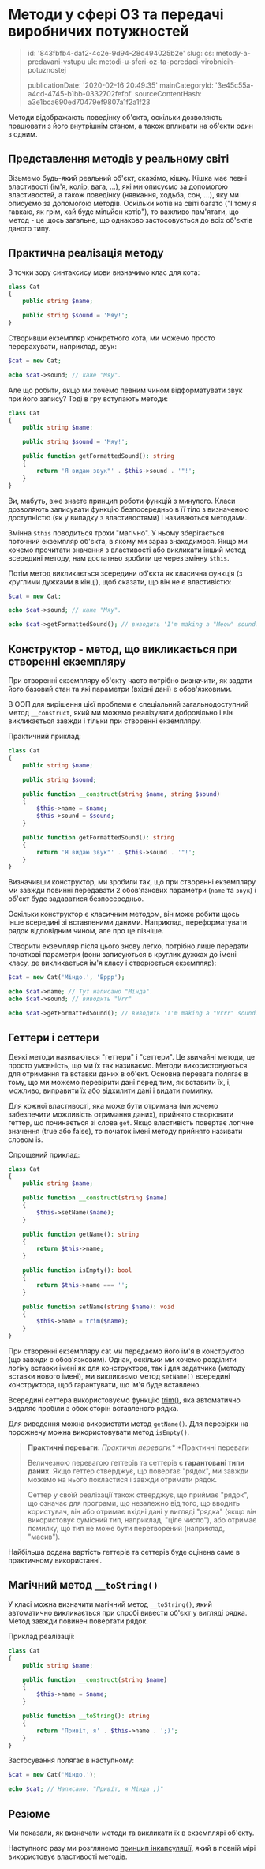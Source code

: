 Методи у сфері ОЗ та передачі виробничих потужностей
====================================================

> id: '843fbfb4-daf2-4c2e-9d94-28d494025b2e'
> slug:
> 	cs: metody-a-predavani-vstupu
> 	uk: metodi-u-sferi-oz-ta-peredaci-virobnicih-potuznostej
> 
> publicationDate: '2020-02-16 20:49:35'
> mainCategoryId: '3e45c55a-a4cd-4745-b1bb-0332702fefbf'
> sourceContentHash: a3e1bca690ed70479ef9807a1f2a1f23

Методи відображають поведінку об'єкта, оскільки дозволяють працювати з його внутрішнім станом, а також впливати на об'єкти один з одним.

Представлення методів у реальному світі
----------------------------------

Візьмемо будь-який реальний об'єкт, скажімо, кішку. Кішка має певні властивості (ім'я, колір, вага, ...), які ми описуємо за допомогою властивостей, а також поведінку (нявкання, ходьба, сон, ...), яку ми описуємо за допомогою методів. Оскільки котів на світі багато ("І тому я гавкаю, як грім, хай буде мільйон котів"), то важливо пам'ятати, що метод - це щось загальне, що однаково застосовується до всіх об'єктів даного типу.

Практична реалізація методу
-----------------------------

З точки зору синтаксису мови визначимо клас для кота:

```php
class Cat
{
    public string $name;

    public string $sound = 'Мяу!';
}
```

Створивши екземпляр конкретного кота, ми можемо просто перерахувати, наприклад, звук:

```php
$cat = new Cat;

echo $cat->sound; // каже "Мяу".
```

Але що робити, якщо ми хочемо певним чином відформатувати звук при його запису? Тоді в гру вступають методи:

```php
class Cat
{
    public string $name;

    public string $sound = 'Мяу!';

    public function getFormattedSound(): string
    {
        return 'Я видаю звук"' . $this->sound . '"!';
    }
}
```

Ви, мабуть, вже знаєте принцип роботи функцій з минулого. Класи дозволяють записувати функцію безпосередньо в її тіло з визначеною доступністю (як у випадку з властивостями) і називаються методами.

Змінна `$this` поводиться трохи "магічно". У ньому зберігається поточний екземпляр об'єкта, в якому ми зараз знаходимося. Якщо ми хочемо прочитати значення з властивості або викликати інший метод всередині методу, нам достатньо зробити це через змінну `$this`.

Потім метод викликається зсередини об'єкта як класична функція (з круглими дужками в кінці), щоб сказати, що він не є властивістю:

```php
$cat = new Cat;

echo $cat->sound; // каже "Мяу".

echo $cat->getFormattedSound(); // виводить 'I'm making a "Meow" sound!'
```

Конструктор - метод, що викликається при створенні екземпляру
--------------------------------------------------

При створенні екземпляру об'єкту часто потрібно визначити, як задати його базовий стан та які параметри (вхідні дані) є обов'язковими.

В ООП для вирішення цієї проблеми є спеціальний загальнодоступний метод `__construct`, який ми можемо реалізувати добровільно і він викликається завжди і тільки при створенні екземпляру.

Практичний приклад:

```php
class Cat
{
    public string $name;

    public string $sound;

    public function __construct(string $name, string $sound)
    {
        $this->name = $name;
        $this->sound = $sound;
    }

    public function getFormattedSound(): string
    {
        return 'Я видаю звук"' . $this->sound . '"!';
    }
}
```

Визначивши конструктор, ми зробили так, що при створенні екземпляру ми завжди повинні передавати 2 обов'язкових параметри (`name` та `звук`) і об'єкт буде задаватися безпосередньо.

Оскільки конструктор є класичним методом, він може робити щось інше всередині зі вставленими даними. Наприклад, переформатувати рядок відповідним чином, але про це пізніше.

Створити екземпляр після цього знову легко, потрібно лише передати початкові параметри (вони записуються в круглих дужках до імені класу, де викликається ім'я класу і створюється екземпляр):

```php
$cat = new Cat('Міндо.', 'Вррр');

echo $cat->name; // Тут написано "Мінда".
echo $cat->sound; // виводить "Vrr"

echo $cat->getFormattedSound(); // виводить 'I'm making a "Vrrr" sound!'
```

Геттери і сеттери
-----------------

Деякі методи називаються "геттери" і "сеттери". Це звичайні методи, це просто умовність, що ми їх так називаємо. Методи використовуються для отримання та вставки даних в об'єкт. Основна перевага полягає в тому, що ми можемо перевірити дані перед тим, як вставити їх, і, можливо, виправити їх або відхилити дані і видати помилку.

Для кожної властивості, яка може бути отримана (ми хочемо забезпечити можливість отримання даних), прийнято створювати геттер, що починається зі слова `get`. Якщо властивість повертає логічне значення (true або false), то початок імені методу прийнято називати словом is.

Спрощений приклад:

```php
class Cat
{
    public string $name;

    public function __construct(string $name)
    {
        $this->setName($name);
    }

    public function getName(): string
    {
        return $this->name;
    }

    public function isEmpty(): bool
    {
        return $this->name === '';
    }

    public function setName(string $name): void
    {
        $this->name = trim($name);
    }
}
```

При створенні екземпляру cat ми передаємо його ім'я в конструктор (що завжди є обов'язковим). Однак, оскільки ми хочемо розділити логіку вставки імені як для конструктора, так і для задатчика (методу вставки нового імені), ми викликаємо метод `setName()` всередині конструктора, щоб гарантувати, що ім'я буде вставлено.

Всередині сеттера використовуємо функцію <a href="/function-trim">trim()</a>, яка автоматично видаляє пробіли з обох сторін вставленого рядка.

Для виведення можна використати метод `getName()`. Для перевірки на порожнечу можна використовувати метод `isEmpty()`.

> **Практичні переваги:** *Практичні переваги:** *Практичні переваги
>
> Величезною перевагою геттерів та сеттерів є **гарантовані типи даних**. Якщо геттер стверджує, що повертає "рядок", ми завжди можемо на нього покластися і завжди отримати рядок.
>
> Сеттер у своїй реалізації також стверджує, що приймає "рядок", що означає для програми, що незалежно від того, що вводить користувач, він або отримає вхідні дані у вигляді "рядка" (якщо він використовує сумісний тип, наприклад, "ціле число"), або отримає помилку, що тип не може бути перетворений (наприклад, "масив").

Найбільша додана вартість геттерів та сеттерів буде оцінена саме в практичному використанні.

Магічний метод `__toString()`
-----------------------------

У класі можна визначити магічний метод `__toString()`, який автоматично викликається при спробі вивести об'єкт у вигляді рядка. Метод завжди повинен повертати рядок.

Приклад реалізації:

```php
class Cat
{
    public string $name;

    public function __construct(string $name)
    {
        $this->name = $name;
    }

    public function __toString(): string
    {
        return 'Привіт, я' . $this->name . ';)';
    }
}
```

Застосування полягає в наступному:

```php
$cat = new Cat('Міндо.');

echo $cat; // Написано: "Привіт, я Мінда ;)"
```

Резюме
-------

Ми показали, як визначати методи та викликати їх в екземплярі об'єкту.

Наступного разу ми розглянемо <a href="/encapsulation">принцип інкапсуляції</a>, який в повній мірі використовує властивості методів.
